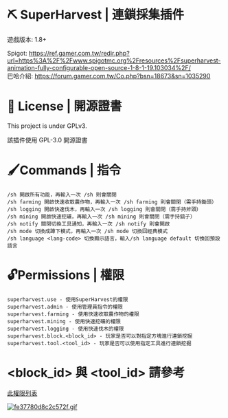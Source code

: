 # ⛏️ SuperHarvest | 連鎖採集插件
遊戲版本: 1.8+

Spigot: https://ref.gamer.com.tw/redir.php?url=https%3A%2F%2Fwww.spigotmc.org%2Fresources%2Fsuperharvest-animation-fully-configurable-open-source-1-8-1-19.103034%2F/<br>
巴哈介紹: https://forum.gamer.com.tw/Co.php?bsn=18673&sn=1035290

# 📃 License | 開源證書
This project is under GPLv3.

該插件使用 GPL-3.0 開源證書
# 🖌Commands | 指令
```
/sh 開啟所有功能，再輸入一次 /sh 則會關閉
/sh farming 開啟快速收取農作物，再輸入一次 /sh farming 則會關閉（需手持鋤頭）
/sh logging 開啟快速伐木，再輸入一次 /sh logging 則會關閉（需手持斧頭）
/sh mining 開啟快速挖礦，再輸入一次 /sh mining 則會關閉（需手持鎬子）
/sh notify 關閉切換工具通知，再輸入一次 /sh notify 則會開啟
/sh mode 切換成蹲下模式，再輸入一次 /sh mode 切換回經典模式
/sh language <lang-code> 切換顯示語言，輸入/sh language default 切換回預設語言
```

# 🔓Permissions | 權限
```
superharvest.use - 使用SuperHarvest的權限
superharvest.admin - 使用管理員指令的權限
superharvest.farming - 使用快速收取農作物的權限
superharvest.mining - 使用快速挖礦的權限
superharvest.logging - 使用快速伐木的權限
superharvest.block.<block_id> - 玩家是否可以對指定方塊進行連鎖挖掘
superharvest.tool.<tool_id> - 玩家是否可以使用指定工具進行連鎖挖掘
```
# <block_id> 與 <tool_id> 請參考
[此權限列表](https://www.spigotmc.org/resources/superharvest-animated-light-weight-lag-free-fully-configurable-open-source-1-8-1-20-2.103034/update?update=498362)

[![fe37780d8c2c572f.gif](https://i.postimg.cc/RhwwNszn/fe37780d8c2c572f.gif)](https://postimg.cc/8fP7Ybc1)
